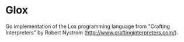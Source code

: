 # Glox

Go implementation of the Lox programming language from "Crafting Interpreters"
by Robert Nystrom (http://www.craftinginterpreters.com/).
